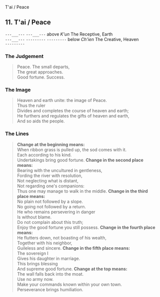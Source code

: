 T'ai / Peace
## 11. T'ai / Peace
```---___---```
```---___---``` above _K'un_ The Receptive, Earth  
```---___---```
```---------```
```---------``` below _Ch'ien_ The Creative, Heaven  
```---------```
### The Judgement
> Peace. The small departs,  
 The great approaches.  
 Good fortune. Success.
### The Image
> Heaven and earth unite: the image of Peace.  
 Thus the ruler  
 Divides and completes the course of heaven and earth;  
 He furthers and regulates the gifts of heaven and earth,  
 And so aids the people.
### The Lines

 > **Change at the beginning means:**  
 When ribbon grass is pulled up, the sod comes with it.  
 Each according to his kind.  
 Undertakings bring good fortune.
 > **Change in the second place means:**  
 Bearing with the uncultured in gentleness,  
 Fording the river with resolution,  
 Not neglecting what is distant,  
 Not regarding one's companions:  
 Thus one may manage to walk in the middle.
 > **Change in the third place means:**  
 No plain not followed by a slope.  
 No going not followed by a return.  
 He who remains persevering in danger  
 Is without blame.  
 Do not complain about this truth;  
 Enjoy the good fortune you still possess.
 > **Change in the fourth place means:**  
 He flutters down, not boasting of his wealth,  
 Together with his neighbor,  
 Guileless and sincere.
 > **Change in the fifth place means:**  
 The sovereign I  
 Gives his daughter in marriage.  
 This brings blessing  
 And supreme good fortune.
 > **Change at the top means:**  
 The wall falls back into the moat.  
 Use no army now.  
 Make your commands known within your own town.  
 Perseverance brings humiliation.




